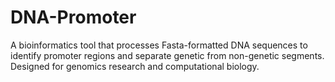 # DNA-Promoter
A bioinformatics tool that processes Fasta-formatted DNA sequences to identify promoter regions and separate genetic from non-genetic segments. Designed for genomics research and computational biology.  

